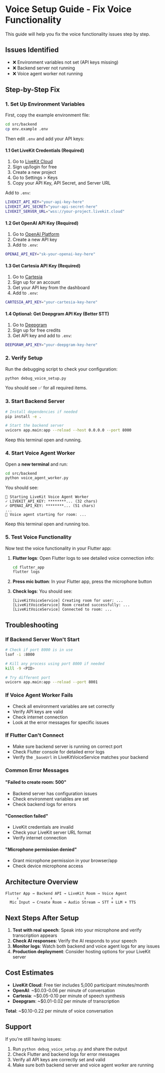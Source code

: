 # Voice Setup Guide - Fix Voice Functionality

This guide will help you fix the voice functionality issues step by step.

## Issues Identified
- ❌ Environment variables not set (API keys missing)
- ❌ Backend server not running
- ❌ Voice agent worker not running

## Step-by-Step Fix

### 1. Set Up Environment Variables

First, copy the example environment file:
```bash
cd src/backend
cp env.example .env
```

Then edit `.env` and add your API keys:

#### 1.1 Get LiveKit Credentials (Required)
1. Go to [LiveKit Cloud](https://cloud.livekit.io)
2. Sign up/login for free
3. Create a new project
4. Go to Settings > Keys
5. Copy your API Key, API Secret, and Server URL

Add to `.env`:
```bash
LIVEKIT_API_KEY="your-api-key-here"
LIVEKIT_API_SECRET="your-api-secret-here"
LIVEKIT_SERVER_URL="wss://your-project.livekit.cloud"
```

#### 1.2 Get OpenAI API Key (Required)
1. Go to [OpenAI Platform](https://platform.openai.com/api-keys)
2. Create a new API key
3. Add to `.env`:
```bash
OPENAI_API_KEY="sk-your-openai-key-here"
```

#### 1.3 Get Cartesia API Key (Required)
1. Go to [Cartesia](https://cartesia.ai)
2. Sign up for an account
3. Get your API key from the dashboard
4. Add to `.env`:
```bash
CARTESIA_API_KEY="your-cartesia-key-here"
```

#### 1.4 Optional: Get Deepgram API Key (Better STT)
1. Go to [Deepgram](https://deepgram.com)
2. Sign up for free credits
3. Get API key and add to `.env`:
```bash
DEEPGRAM_API_KEY="your-deepgram-key-here"
```

### 2. Verify Setup

Run the debugging script to check your configuration:
```bash
python debug_voice_setup.py
```

You should see ✅ for all required items.

### 3. Start Backend Server

```bash
# Install dependencies if needed
pip install -e .

# Start the backend server
uvicorn app.main:app --reload --host 0.0.0.0 --port 8000
```

Keep this terminal open and running.

### 4. Start Voice Agent Worker

Open a **new terminal** and run:
```bash
cd src/backend
python voice_agent_worker.py
```

You should see:
```
🚀 Starting LiveKit Voice Agent Worker
✓ LIVEKIT_API_KEY: ********... (32 chars)
✓ OPENAI_API_KEY: ********... (51 chars)
...
🎯 Voice agent starting for room: ...
```

Keep this terminal open and running too.

### 5. Test Voice Functionality

Now test the voice functionality in your Flutter app:

1. **Flutter logs**: Open Flutter logs to see detailed voice connection info:
   ```bash
   cd flutter_app
   flutter logs
   ```

2. **Press mic button**: In your Flutter app, press the microphone button

3. **Check logs**: You should see:
   ```
   [LiveKitVoiceService] Creating room for user: ...
   [LiveKitVoiceService] Room created successfully: ...
   [LiveKitVoiceService] Connected to room: ...
   ```

## Troubleshooting

### If Backend Server Won't Start
```bash
# Check if port 8000 is in use
lsof -i :8000

# Kill any process using port 8000 if needed
kill -9 <PID>

# Try different port
uvicorn app.main:app --reload --port 8001
```

### If Voice Agent Worker Fails
- Check all environment variables are set correctly
- Verify API keys are valid
- Check internet connection
- Look at the error messages for specific issues

### If Flutter Can't Connect
- Make sure backend server is running on correct port
- Check Flutter console for detailed error logs
- Verify the `_baseUrl` in LiveKitVoiceService matches your backend

### Common Error Messages

#### "Failed to create room: 500"
- Backend server has configuration issues
- Check environment variables are set
- Check backend logs for errors

#### "Connection failed"
- LiveKit credentials are invalid
- Check your LiveKit server URL format
- Verify internet connection

#### "Microphone permission denied"
- Grant microphone permission in your browser/app
- Check device microphone access

## Architecture Overview

```
Flutter App → Backend API → LiveKit Room → Voice Agent
     ↓              ↓              ↓           ↓
  Mic Input → Create Room → Audio Stream → STT + LLM + TTS
```

## Next Steps After Setup

1. **Test with real speech**: Speak into your microphone and verify transcription appears
2. **Check AI responses**: Verify the AI responds to your speech
3. **Monitor logs**: Watch both backend and voice agent logs for any issues
4. **Production deployment**: Consider hosting options for your LiveKit server

## Cost Estimates

- **LiveKit Cloud**: Free tier includes 5,000 participant minutes/month
- **OpenAI**: ~$0.03-0.06 per minute of conversation 
- **Cartesia**: ~$0.05-0.10 per minute of speech synthesis
- **Deepgram**: ~$0.01-0.02 per minute of transcription

**Total**: ~$0.10-0.22 per minute of voice conversation

## Support

If you're still having issues:
1. Run `python debug_voice_setup.py` and share the output
2. Check Flutter and backend logs for error messages
3. Verify all API keys are correctly set and valid
4. Make sure both backend server and voice agent worker are running 